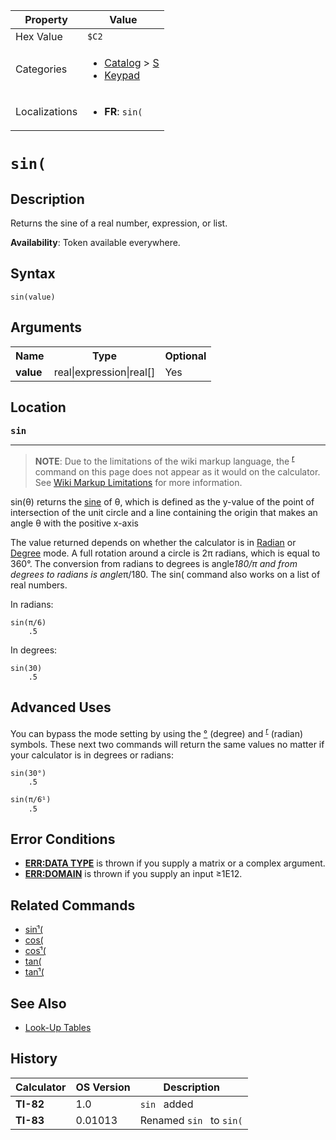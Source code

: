 | Property      | Value |
|---------------|-------|
| Hex Value     | `$C2`|
| Categories    | <ul><li>[Catalog](<../categories/Catalog.md>) > [S](<../categories/Catalog.md#S>)</li><li>[Keypad](<../categories/Keypad.md>)</li></ul> |
| Localizations | <ul><li><b>FR</b>: `sin(`</li></ul> |

# `sin(`

## Description
Returns the sine of a real number, expression, or list.


<b>Availability</b>: Token available everywhere.

## Syntax
`sin(value)`

## Arguments
<table>
<tr><th>Name</th><th>Type</th><th>Optional</th></tr>

<tr><td><b>value</b></td><td>real|expression|real[]</td><td>Yes</td></tr>

</table>

## Location
<tt><kbd><b>sin</b></kbd></tt>
<hr>

> **NOTE**: Due to the limitations of the wiki markup language, the <sup><a href="/wiki-limits#toc0">r</a></sup> command on this page does not appear as it would on the calculator. See [Wiki Markup Limitations](/wiki-limits) for more information.

sin(θ) returns the [sine](https://mathworld.wolfram.com/Sine.html) of θ, which is defined as the y-value of the point of intersection of the unit circle and a line containing the origin that makes an angle θ with the positive x-axis

The value returned depends on whether the calculator is in [Radian](/radian-mode) or [Degree](/degree-mode) mode. A full rotation around a circle is 2π radians, which is equal to 360°. The conversion from radians to degrees is angle*180/π and from degrees to radians is angle*π/180. The sin( command also works on a list of real numbers.

In radians:

```ti-basic
sin(π/6)
    .5
```

In degrees:

```ti-basic
sin(30)
    .5
```

## Advanced Uses

You can bypass the mode setting by using the [°](/degree-symbol) (degree) and <sup><a href="/radian-symbol">r</a></sup> (radian) symbols. These next two commands will return the same values no matter if your calculator is in degrees or radians:

```ti-basic
sin(30°)
    .5
```

```ti-basic
sin(π/6ֿ¹)
    .5
```

## Error Conditions

*   **[ERR:DATA TYPE](/errors#datatype)** is thrown if you supply a matrix or a complex argument.
*   **[ERR:DOMAIN](/errors#domain)** is thrown if you supply an input ≥1E12.

## Related Commands

*   [sinֿ¹(](/arcsin)
*   [cos(](/cos)
*   [cosֿ¹(](/arccos)
*   [tan(](/tan)
*   [tanֿ¹(](/arctan)

## See Also

*   [Look-Up Tables](/lookuptables)

## History
| Calculator | OS Version | Description |
|------------|------------|-------------|
| <b>TI-82</b> | 1.0 | `sin ` added |
| <b>TI-83</b> | 0.01013 | Renamed `sin ` to `sin(`


